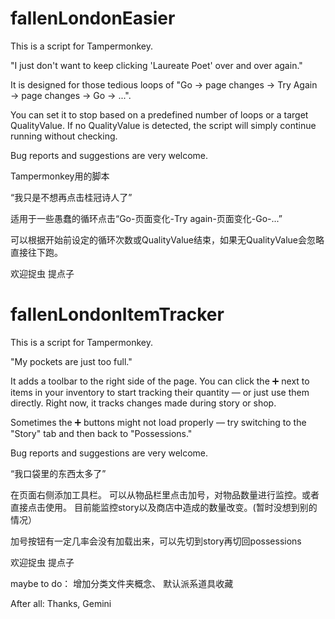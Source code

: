 # fallenLondonEasier
This is a script for Tampermonkey.

"I just don't want to keep clicking 'Laureate Poet' over and over again."

It is designed for those tedious loops of "Go → page changes → Try Again → page changes → Go → ...".

You can set it to stop based on a predefined number of loops or a target QualityValue.
If no QualityValue is detected, the script will simply continue running without checking.

Bug reports and suggestions are very welcome.

Tampermonkey用的脚本

“我只是不想再点击桂冠诗人了”

适用于一些愚蠢的循环点击“Go-页面变化-Try again-页面变化-Go-...”

可以根据开始前设定的循环次数或QualityValue结束，如果无QualityValue会忽略直接往下跑。

欢迎捉虫 提点子

# fallenLondonItemTracker
This is a script for Tampermonkey.

"My pockets are just too full."

It adds a toolbar to the right side of the page.
You can click the ➕ next to items in your inventory to start tracking their quantity — or just use them directly.
Right now, it tracks changes made during story or shop.

Sometimes the ➕ buttons might not load properly — try switching to the "Story" tab and then back to "Possessions."

Bug reports and suggestions are very welcome.

“我口袋里的东西太多了”

在页面右侧添加工具栏。
可以从物品栏里点击加号，对物品数量进行监控。或者直接点击使用。
目前能监控story以及商店中造成的数量改变。(暂时没想到别的情况）

加号按钮有一定几率会没有加载出来，可以先切到story再切回possessions

欢迎捉虫 提点子

maybe to do：
增加分类文件夹概念、
默认派系道具收藏

After all: Thanks, Gemini
